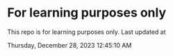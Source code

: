# For learning purposes only
This repo is for learning purposes only.
Last updated at

Thursday, December 28, 2023 12:45:10 AM

